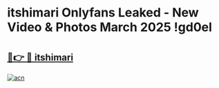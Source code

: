 # itshimari Onlyfans Leaked - New Video & Photos March 2025 !gd0el

# <h2><a href="https://2yy6vg.iuczelnia.edu.pl?title=itshimari&ref=gd0el">🔗👉 🔴 itshimari</a></h2>

[![acn](https://github.com/user-attachments/assets/0f9c940e-d8b0-45ae-aac7-cd30a18b3e1c)](https://2yy6vg.iuczelnia.edu.pl?title=itshimari&ref=gd0el)

